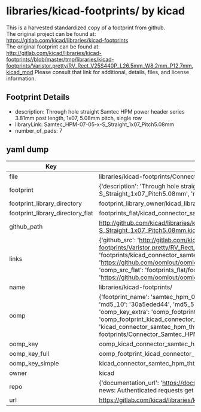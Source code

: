 # libraries/kicad-footprints/ by kicad  
This is a harvested standardized copy of a footprint from github.  
The original project can be found at:  
https://gitlab.com/kicad/libraries/kicad-footprints  
The original footprint can be found at:
http://gitlab.com/kicad/libraries/kicad-footprints//blob/master/tmp/libraries/kicad-footprints/Varistor.pretty/RV_Rect_V25S440P_L26.5mm_W8.2mm_P12.7mm.kicad_mod
Please consult that link for additional, details, files, and license information.  
## Footprint Details
* description: Through hole straight Samtec HPM power header series 3.81mm post length, 1x07, 5.08mm pitch, single row  
* libraryLink: Samtec_HPM-07-05-x-S_Straight_1x07_Pitch5.08mm  
* number_of_pads: 7  
## yaml dump  
| Key | Value |  
| --- | --- |  
| file | libraries/kicad-footprints/Connector_Samtec_HPM_THT.pretty/Samtec_HPM-07-05-x-S_Straight_1x07_Pitch5.08mm.kicad_mod |  
| footprint | {'description': 'Through hole straight Samtec HPM power header series 3.81mm post length, 1x07, 5.08mm pitch, single row', 'libraryLink': 'Samtec_HPM-07-05-x-S_Straight_1x07_Pitch5.08mm', 'number_of_pads': 7} |  
| footprint_library_directory | footprint_library_owner/kicad_libraries/kicad-footprints/ |  
| footprint_library_directory_flat | footprints_flat/kicad_connector_samtec_hpm_tht_samtec_hpm_07_05_x_s_straight_1x07_pitch5_08mm/working |  
| github_path | http://github.com/kicad/libraries/kicad-footprints//blob/master/tmp/libraries/kicad-footprints/Connector_Samtec_HPM_THT.pretty/Samtec_HPM-07-05-x-S_Straight_1x07_Pitch5.08mm.kicad_mod |  
| links | {'github_src': 'http://gitlab.com/kicad/libraries/kicad-footprints//blob/master/tmp/libraries/kicad-footprints/Varistor.pretty/RV_Rect_V25S440P_L26.5mm_W8.2mm_P12.7mm.kicad_mod', 'github_src_repo': 'https://gitlab.com/kicad/libraries/kicad-footprints', 'oomp_bot': 'footprints/kicad_connector_samtec_hpm_tht_samtec_hpm_07_05_x_s_straight_1x07_pitch5_08mm/working', 'oomp_bot_github': 'https://github.com/oomlout/oomlout_oomp_footprint_bot/tree/main/footprints/kicad_connector_samtec_hpm_tht_samtec_hpm_07_05_x_s_straight_1x07_pitch5_08mm/working', 'oomp_src_flat': 'footprints_flat/footprints_flat/kicad_connector_samtec_hpm_tht_samtec_hpm_07_05_x_s_straight_1x07_pitch5_08mm/working', 'oomp_src_flat_github': 'https://github.com/oomlout/oomlout_oomp_footprint_src/tree/main/footprints_flat/kicad_connector_samtec_hpm_tht_samtec_hpm_07_05_x_s_straight_1x07_pitch5_08mm/working'} |  
| name | libraries/kicad-footprints/ |  
| oomp | {'footprint_name': 'samtec_hpm_07_05_x_s_straight_1x07_pitch5_08mm', 'library_name': 'connector_samtec_hpm_tht', 'md5': '30a5eded44059d3410b308922c47757e', 'md5_10': '30a5eded44', 'md5_5': '30a5e', 'md5_6': '30a5ed', 'oomp_key': 'oomp_kicad_connector_samtec_hpm_tht_samtec_hpm_07_05_x_s_straight_1x07_pitch5_08mm', 'oomp_key_extra': 'oomp_footprint_kicad_connector_samtec_hpm_tht_samtec_hpm_07_05_x_s_straight_1x07_pitch5_08mm', 'oomp_key_full': 'oomp_footprint_kicad_connector_samtec_hpm_tht_samtec_hpm_07_05_x_s_straight_1x07_pitch5_08mm_30a5ed', 'oomp_key_simple': 'kicad_connector_samtec_hpm_tht_samtec_hpm_07_05_x_s_straight_1x07_pitch5_08mm', 'original_filename': 'libraries/kicad-footprints/Connector_Samtec_HPM_THT.pretty/Samtec_HPM-07-05-x-S_Straight_1x07_Pitch5.08mm.kicad_mod', 'owner_name': 'kicad'} |  
| oomp_key | oomp_kicad_connector_samtec_hpm_tht_samtec_hpm_07_05_x_s_straight_1x07_pitch5_08mm |  
| oomp_key_full | oomp_footprint_kicad_connector_samtec_hpm_tht_samtec_hpm_07_05_x_s_straight_1x07_pitch5_08mm |  
| oomp_key_simple | kicad_connector_samtec_hpm_tht_samtec_hpm_07_05_x_s_straight_1x07_pitch5_08mm |  
| owner | kicad |  
| repo | {'documentation_url': 'https://docs.github.com/rest/overview/resources-in-the-rest-api#rate-limiting', 'message': "API rate limit exceeded for 84.66.173.59. (But here's the good news: Authenticated requests get a higher rate limit. Check out the documentation for more details.)"} |  
| url | https://gitlab.com/kicad/libraries/kicad-footprints |  

